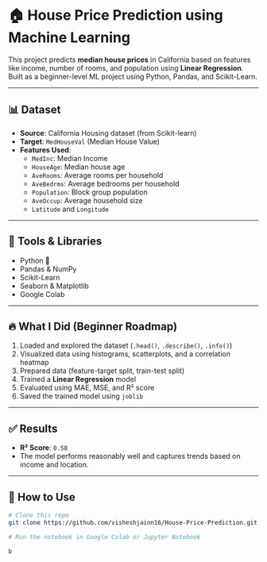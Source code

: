 # 🏠 House Price Prediction using Machine Learning

This project predicts **median house prices** in California based on features like income, number of rooms, and population using **Linear Regression**.  
Built as a beginner-level ML project using Python, Pandas, and Scikit-Learn.

---

## 📊 Dataset

- **Source**: California Housing dataset (from Scikit-learn)
- **Target**: `MedHouseVal` (Median House Value)
- **Features Used**:
  - `MedInc`: Median Income
  - `HouseAge`: Median house age
  - `AveRooms`: Average rooms per household
  - `AveBedrms`: Average bedrooms per household
  - `Population`: Block group population
  - `AveOccup`: Average household size
  - `Latitude` and `Longitude`

---

## 🔧 Tools & Libraries

- Python 🐍
- Pandas & NumPy
- Scikit-Learn
- Seaborn & Matplotlib
- Google Colab

---

## 🔥 What I Did (Beginner Roadmap)

1. Loaded and explored the dataset (`.head()`, `.describe()`, `.info()`)
2. Visualized data using histograms, scatterplots, and a correlation heatmap
3. Prepared data (feature-target split, train-test split)
4. Trained a **Linear Regression** model
5. Evaluated using MAE, MSE, and R² score
6. Saved the trained model using `joblib`

---

## ✅ Results

- **R² Score**: `0.58`
- The model performs reasonably well and captures trends based on income and location.

---

## 📁 How to Use

```bash
# Clone this repo
git clone https://github.com/visheshjainn16/House-Price-Prediction.git

# Run the notebook in Google Colab or Jupyter Notebook

b
